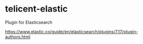 # telicent-elastic

Plugin for Elasticsearch 

https://www.elastic.co/guide/en/elasticsearch/plugins/7.17/plugin-authors.html


